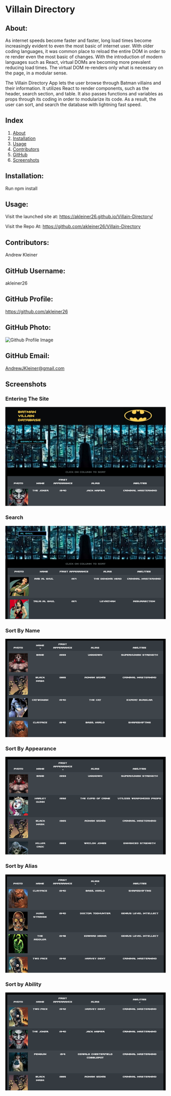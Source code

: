 # Villain Directory

## About:
As internet speeds become faster and faster, long load times become increasingly evident to even the most basic of internet user. With older coding languages, it was common place to reload the entire DOM in order to re render even the most basic of changes. With the introduction of modern languages such as React, virtual DOMs are becoming more prevalent reducing load times. The virtual DOM re-renders only what is necessary on the page, in a modular sense. 

The Villain Directory App lets the user browse through Batman villains and their information. It utilizes React to render components, such as the header, search section, and table. It also passes functions and variables as props through its coding in order to modularize its code. As a result, the user can sort, and search the database with lightning fast speed.

## Index
1) [About](#About)
1) [Installation](#Installation)
2) [Usage](#Usage)
3) [Contributors](#Contributors)
4) [GitHub](#GitHub)
5) [Screenshots](#screenshots)

## Installation:
Run npm install

## Usage:
Visit the launched site at: https://akleiner26.github.io/Villain-Directory/

Visit the Repo At: https://github.com/akleiner26/Villain-Directory

## Contributors:
Andrew Kleiner

## GitHub Username:
akleiner26

## GitHub Profile:
https://github.com/akleiner26

## GitHub Photo:
 <img src="https://avatars1.githubusercontent.com/u/65504727?v=4" alt="Github Profile Image">

## GitHub Email:
AndrewJKleiner@gmail.com

## Screenshots

### Entering The Site
<img src="./screenshots/enterSite.png" alt="Screenshot of entering the site">


### Search
<img src="./screenshots/search.png" alt="Screenshot of using the search function">


### Sort By Name
<img src="./screenshots/sortByName.png" alt="Screenshot of sorting by name">


### Sort By Appearance
<img src="./screenshots/sortByYear.png" alt="Screenshot of sort by appearance">


### Sort by Alias
<img src="./screenshots/sortByAlias.png" alt="Screenshot of sort by alias">


### Sort by Ability
<img src="./screenshots/sortByAbility.png" alt="Screenshot of sort by ability">
